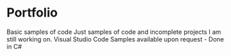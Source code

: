 # Portfolio
Basic samples of code
Just samples of code and incomplete projects I am still working on.
Visual Studio Code Samples available upon request - Done in C#
